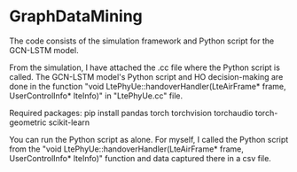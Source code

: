 # GraphDataMining

The code consists of the simulation framework and Python script for the GCN-LSTM model.

From the simulation, I have attached the .cc file where the Python script is called. The GCN-LSTM model's Python script and HO decision-making are done in the function "void LtePhyUe::handoverHandler(LteAirFrame* frame, UserControlInfo* lteInfo)" in "LtePhyUe.cc" file.

Required packages: pip install pandas torch torchvision torchaudio torch-geometric scikit-learn

You can run the Python script as alone. For myself, I called the Python script from the "void LtePhyUe::handoverHandler(LteAirFrame* frame, UserControlInfo* lteInfo)" function and data captured there in a csv file.
